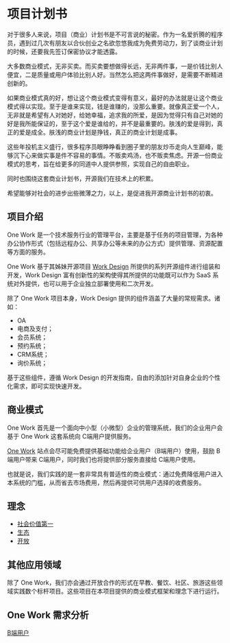 # 项目计划书

对于很多人来说，项目（商业）计划书是不可言说的秘密。作为一名爱折腾的程序员，遇到过几次有朋友以合伙创业之名欲忽悠我成为免费劳动力，到了谈商业计划的时候，还要我先签订保密协议才能透露。

大多数商业模式，无非买卖。而买卖要想做得长远，无非两件事，一是价钱比别人便宜，二是质量或用户体验比别人好。当然怎么把这两件事做好，是需要不断精进创新的。

如果商业模式真的好，想让这个商业模式变得有意义，最好的办法就是让这个商业模式得以实现。至于是谁来实现，钱是谁赚的，没那么重要。就像真正爱一个人，无非就是希望有人对她好，给她幸福，追求我的所爱，是因为觉得只有自己对她的好是我所能保证的，至于这个爱是谁给的，并不是最重要的。肤浅的爱是得到，真正的爱是成全。肤浅的商业计划是挣钱，真正的商业计划是成事。

这些年投机主义盛行，很多程序员眼睁睁看到圈子里的朋友炒币走向人生巅峰，能够沉下心来做实事是件不容易的事情。不贩卖鸡汤，也不贩卖焦虑。开源一份商业模式的思考，旨在给更多的同道中人提供参照，实现自己的自由职业。

同时也围绕这套商业计划书，开源我们在技术上的积累。

希望能够对社会的进步出些微薄之力，以上，是促进我开源商业计划书的初衷。

## 项目介绍

One Work 是一个技术服务行业的管理平台，主要是基于任务的项目管理，为各种办公协作形式（包括远程办公、共享办公等未来的办公方式）提供管理、资源配置等方面的服务。

One Work 基于其姊妹开源项目 [Work Design](https://github.com/work-design) 所提供的系列开源组件进行组装和开发，Work Design 富有创新性的架构使得其所提供的功能既可以作为 SaaS 系统对外提供，也可以用于企业独立部署使用和二次开发。

除了 One Work 项目本身，Work Design 提供的组件涵盖了大量的常规需求。诸如：
* OA
* 电商及支付；
* 会员系统；
* 预约系统；
* CRM系统；
* 询价系统；

基于这些组件，遵循 Work Design 的开发指南，自由的添加针对自身企业的个性化需求，即可实现快速开发。

## 商业模式
One Work 首先是一个面向中小型（小微型）企业的管理系统，我们的企业用户会基于 One Work 这套系统向 C端用户提供服务。

[One Work](https://one.work) 站点会尽可能免费提供基础功能给企业用户（B端用户）使用，鼓励 B端用户带来 C端用户，同时我们也将提供部分服务直接给 C端用户使用。

也就是说，我们实践的是一套非常具有普适性的商业模式：通过免费降低用户进入本系统的门槛，从而省去市场费用，然后再提供可供用户选择的收费服务。

## 理念
* [社会价值第一](precept.md#社会价值第一)
* [生态](precept.md#生态)
* [开放](precept.md#开放)

## 其他应用领域

除了 One Work，我们亦会通过开放合作的形式在早教、餐饮、社区、旅游这些领域实践数个标杆项目。这些项目在本项目提供的商业模式框架和理念下进行运行。

## One Work 需求分析

[B端用户](to_b.md)
